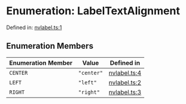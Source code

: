 # Enumeration: LabelTextAlignment

Defined in: [nvlabel.ts:1](https://github.com/thewtex/niivue/blob/main/packages/niivue/src/nvlabel.ts#L1)

## Enumeration Members

| Enumeration Member           | Value      | Defined in                                                                                    |
| ---------------------------- | ---------- | --------------------------------------------------------------------------------------------- |
| <a id="center"></a> `CENTER` | `"center"` | [nvlabel.ts:4](https://github.com/thewtex/niivue/blob/main/packages/niivue/src/nvlabel.ts#L4) |
| <a id="left"></a> `LEFT`     | `"left"`   | [nvlabel.ts:2](https://github.com/thewtex/niivue/blob/main/packages/niivue/src/nvlabel.ts#L2) |
| <a id="right"></a> `RIGHT`   | `"right"`  | [nvlabel.ts:3](https://github.com/thewtex/niivue/blob/main/packages/niivue/src/nvlabel.ts#L3) |
